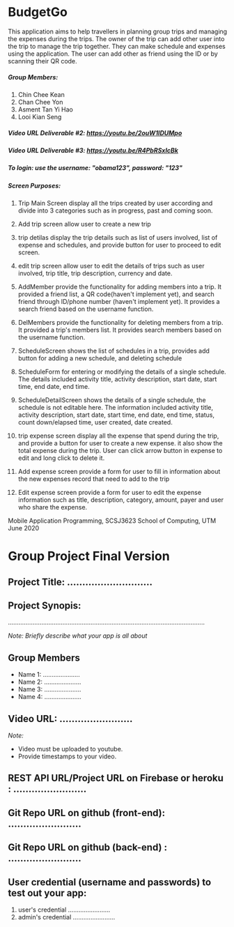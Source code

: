# BudgetGo

This application aims to help travellers in planning group trips and managing the expenses during the trips. The owner of the trip can add other user into the trip to manage the trip together. They can make schedule and expenses using the application. The user can add other as friend using the ID or by scanning their QR code.

##### Group Members:

1. Chin Chee Kean
1. Chan Chee Yon
1. Asment Tan Yi Hao
1. Looi Kian Seng

##### Video URL Deliverable #2: https://youtu.be/2ouW1lDUMpo

##### Video URL Deliverable #3: https://youtu.be/R4PbRSxIcBk

##### To login: use the username: "obama123", password: "123"

##### Screen Purposes:

1. Trip Main Screen
   display all the trips created by user according and divide into 3 categories such as in progress, past and coming soon.

1. Add trip screen
   allow user to create a new trip

1. trip detilas
   display the trip details such as list of users involved, list of expense and schedules, and provide button for user to proceed to edit screen.

1. edit trip screen
   allow user to edit the details of trips such as user involved, trip title, trip description, currency and date.

1. AddMember
   provide the functionality for adding members into a trip. It provided a friend list, a QR code(haven't implement yet), and search friend through ID/phone number (haven't implement yet). It provides a search friend based on the username function.

1. DelMembers
   provide the functionality for deleting members from a trip. It provided a trip's members list. It provides search members based on the username function.

1. ScheduleScreen
   shows the list of schedules in a trip, provides add button for adding a new schedule, and deleting schedule

1. ScheduleForm
   for entering or modifying the details of a single schedule. The details included activity title, activity description, start date, start time, end date, end time.

1. ScheduleDetailScreen
   shows the details of a single schedule, the schedule is not editable here. The information included activity title, activity description, start date, start time, end date, end time, status, count down/elapsed time, user created, date created.

1. trip expense screen
   display all the expense that spend during the trip, and provide a button for user to create a new expense. it also show the total expense during the trip. User can click arrow button in expense to edit and long click to delete it.

1. Add expense screen
   provide a form for user to fill in information about the new expenses record that need to add to the trip

1. Edit expense screen
   provide a form for user to edit the expense information such as title, description, category, amount, payer and user who share the expense.

Mobile Application Programming, SCSJ3623
School of Computing, UTM
June 2020

# Group Project Final Version

## Project Title: ............................

## Project Synopis:

................................................................................................................

_Note: Briefly describe what your app is all about_

## Group Members

- Name 1: .....................
- Name 2: .....................
- Name 3: .....................
- Name 4: .....................

## Video URL: ........................

_Note:_

- Video must be uploaded to youtube.
- Provide timestamps to your video.

## REST API URL/Project URL on Firebase or heroku : ........................

## Git Repo URL on github (front-end): ........................

## Git Repo URL on github (back-end) : ........................

## User credential (username and passwords) to test out your app:

1. user's credential ........................
2. admin's credential ........................

